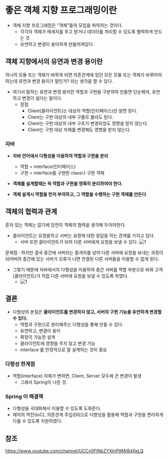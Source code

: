 # 좋은 객체 지향 프로그래밍이란

+ 객체 지향 프로그래밍은 "객체"들의 모임을 파악하는 것이다.
    + 각각의 객체가 메세지를 주고 받거나 데이터를 처리할 수 있도록 협력하게 만드는 것
    + 유연하고 변경이 용이하게 만들어져있다.

## 객체 지향에서의 유연과 변경 용이란

하나의 모듈 또는 객체가 바뀌게 되면 의존관계에 있던 모든 모듈 또는 객체가 바뀌어야하는데 유연과 변경 용이가 말인가? 라는 생각을 할 수 있다.

+ 여기서 말하는 유연과 변경 용이란 역할과 구현을 구분하여 만들면 단순해져, 유연하고 변경이 쉽다는 말이다.
    + 장점
        + Client(클라이언트)는 대상의 역할(인터페이스)만 알면 된다.
        + Client는 구현 대상의 내부 구졸르 몰라도 된다.
        + Client는 구현 대상의 내부 구조가 변경되엉도 영향을 받지 않는다.
        + Client는 구현 대상 자체를 변경해도 영향을 받지 않는다.

### 자바
+ **자바 언어에서 다형성을 이용하여 역할과 구현을 분리**
    + 역할 = interface(인터페이스)
    + 구현 = interface를 구현한 class나 구현 객체

+ **객체를 설계할때는 꼭 역할과 구현을 명확히 분리하여야 한다.**
+ **객체 설계시 역할을 먼저 부여하고, 그 역할을 수행하는 구현 객체를 만든다**


## 객체의 협력과 관계

혼자 있는 객체는 없기에 당연히 객체의 협력을 생각해 두어야한다.

+ 클라이언트는 요청을하고 서버는 요청에 대한 응답을 하는 관계를 가지고 있다.
    + 서버 또한 클라이언트가 되어 다른 서버에게 요청을 보낼 수 있다.
![1](https://user-images.githubusercontent.com/38696775/158719752-4b3ee620-308d-429a-8ba2-4a2d2ec6406d.png)

문제점 : 하지만 결국 중간에 서버라는 중개자를 넣어 다른 서버에 요청을 보내는 과정이 되어버려 중간에 있는 서버가 오류가 나면 연결된 다른 서버들을 이용할 수 없게 된다.

+ 그렇기 때문에 자바에서의 다형성을 이용하여 중간 서버를 역할 부분으로 바꿔 고객(클라이언트)가 직접 다른 서버에 요청을 보낼 수 있도록 하였다.
    + ![1](https://user-images.githubusercontent.com/38696775/158720955-667ea882-8f5e-4018-a5ef-fcf83bb0506a.png)

## 결론

+ 다형성의 본질은 **클라이언트를 변경하지 않고, 서버의 구현 기능을 유연하게 변경할 수 있다.**
    + 역할과 구현으로 분리해주는 다형성을 통해 만들 수 있다.
    + 유연하고, 변경이 용이
    + 확장이 가능한 설계
    + 클라이언트에 영향을 주지 않고 변경 가능
    + interface 를 안정적으로 잘 설계하는 것이 중요

### 다형성 한계점
+ 역할(interface) 자체가 변하면, Client, Server 모두에 큰 변경이 발생
    + 그래서 Spring이 나온 것.

### Spring 이 해결책
+ 다형성을 극대화해서 이용할 수 있도록 도와준다.
+ 제어의 역전(IoC), 의존관계 주입(DI)으로 다향성을 활용해 역할과 구현을 편리하게 다룰 수 있도록 지원하였다.

## 참조
https://www.youtube.com/channel/UCCv0FlNbZYXlnP9Mt8dXeLQ
